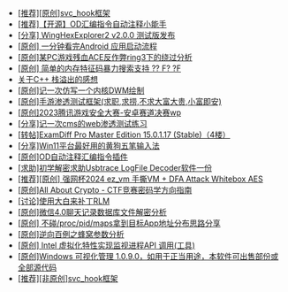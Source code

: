 + [[推荐][原创]svc_hook框架](https://bbs.kanxue.com/thread-284713.htm)
+ [[推荐]【开源】OD汇编指令自动注释小能手](https://bbs.kanxue.com/thread-284663.htm)
+ [[分享] WingHexExplorer2 v2.0.0 测试版发布](https://bbs.kanxue.com/thread-284723.htm)
+ [[原创] 一分钟看完Android 应用启动流程](https://bbs.kanxue.com/thread-284686.htm)
+ [[原创]某PC游戏残血ACE反作弊ring3下的绕过分析](https://bbs.kanxue.com/thread-284667.htm)
+ [[原创] 简单的内存特征码暴力搜索支持 ?? F? ?F](https://bbs.kanxue.com/thread-284451.htm)
+ [关于C++ 栈溢出的感想](https://bbs.kanxue.com/thread-284728.htm)
+ [[原创]记一次仿写一个内核DWM绘制](https://bbs.kanxue.com/thread-279167.htm)
+ [[原创]手游渗透测试框架(求职,求捞,不求大富大贵,小富即安)](https://bbs.kanxue.com/thread-284688.htm)
+ [[原创]2023腾讯游戏安全大赛-安卓赛道决赛wp](https://bbs.kanxue.com/thread-276897.htm)
+ [[分享]记一次cms的web渗透测试练习](https://bbs.kanxue.com/thread-282984.htm)
+ [[转帖]ExamDiff Pro Master Edition 15.0.1.17 (Stable)（4楼）](https://bbs.kanxue.com/thread-284277.htm)
+ [[分享]Win11平台最好用的黄狗五笔输入法](https://bbs.kanxue.com/thread-284037.htm)
+ [[原创]OD自动注释汇编指令插件](https://bbs.kanxue.com/thread-284557.htm)
+ [[求助]初学解密求助Usbtrace LogFile Decoder软件一份](https://bbs.kanxue.com/thread-280205.htm)
+ [[推荐][原创] 强网杯2024 ez_vm 手撕VM + DFA Attack Whitebox AES](https://bbs.kanxue.com/thread-284639.htm)
+ [[原创]All About Crypto - CTF竞赛密码学方向指南](https://bbs.kanxue.com/thread-269243.htm)
+ [[讨论]使用大白来补丁RLM](https://bbs.kanxue.com/thread-284603.htm)
+ [[原创]微信4.0聊天记录数据库文件解密分析](https://bbs.kanxue.com/thread-284417.htm)
+ [[原创] 不碰/proc/pid/maps拿到目标App地址分布思路分享](https://bbs.kanxue.com/thread-284041.htm)
+ [[原创]逆向百例之蜂窝参数分析](https://bbs.kanxue.com/thread-284730.htm)
+ [[原创] Intel 虚拟化特性实现监视进程API 调用(工具)](https://bbs.kanxue.com/thread-283716.htm)
+ [[原创]Windows 可视化管理 1.0.9.0，如用于正当用途，本软件可出售部份或全部源代码](https://bbs.kanxue.com/thread-284075.htm)
+ [[推荐][非原创]svc_hook框架](https://bbs.kanxue.com/thread-284731.htm)
